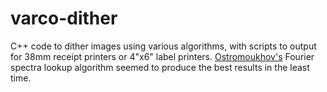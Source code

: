 # varco-dither
C++ code to dither images using various algorithms, with scripts to output for 38mm receipt printers or 4"x6" label printers. [Ostromoukhov's](http://www.iro.umontreal.ca/~ostrom/varcoeffED/) Fourier spectra lookup algorithm seemed to produce the best results in the least time.
